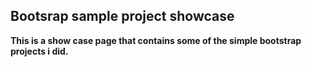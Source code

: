 ## Bootsrap sample project showcase
**This is a show case page  that contains some of the simple bootstrap projects i did.**
